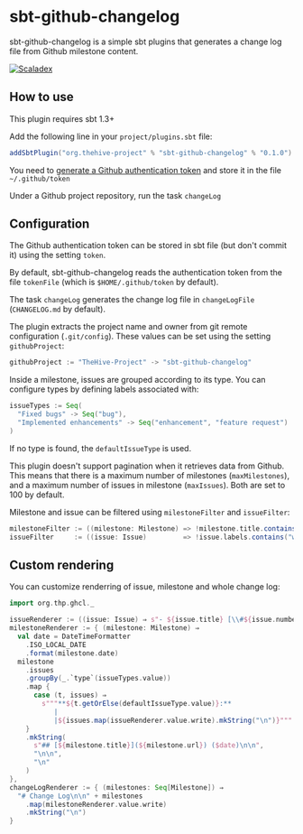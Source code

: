 # sbt-github-changelog
sbt-github-changelog is a simple sbt plugins that generates a change log file from Github milestone content.

[![Scaladex](https://index.scala-lang.org/thehive-project/sbt-github-changelog/sbt-github-changelog/latest.svg)](https://index.scala-lang.org/thehive-project/sbt-github-changelog/sbt-github-changelog/)

## How to use
This plugin requires sbt 1.3+

Add the following line in your `project/plugins.sbt` file:
```sbt
addSbtPlugin("org.thehive-project" % "sbt-github-changelog" % "0.1.0")
```

You need to [generate a Github authentication token](https://github.com/settings/tokens/new?description=sbt-github-changelog) and store it in the file `~/.github/token`

Under a Github project repository, run the task `changeLog`

## Configuration
The Github authentication token can be stored in sbt file (but don't commit it) using the setting `token`.

By default, sbt-github-changelog reads the authentication token from the file `tokenFile` (which is `$HOME/.github/token` by default).

The task `changeLog` generates the change log file in `changeLogFile` (`CHANGELOG.md` by default).

The plugin extracts the project name and owner from git remote configuration (`.git/config`). These values can be set using the setting `githubProject`:
```sbt
githubProject := "TheHive-Project" -> "sbt-github-changelog"
```

Inside a milestone, issues are grouped according to its type. You can configure types by defining labels associated with:
```sbt
issueTypes := Seq(
  "Fixed bugs" -> Seq("bug"),
  "Implemented enhancements" -> Seq("enhancement", "feature request")
)
```

If no type is found, the `defaultIssueType` is used.

This plugin doesn't support pagination when it retrieves data from Github. This means that there is a maximum number of milestones (`maxMilestones`), and a maximum number of issues in milestone (`maxIssues`). Both are set to 100 by default.

Milestone and issue can be filtered using `milestoneFilter` and `issueFilter`:
```sbt
milestoneFilter := ((milestone: Milestone) => !milestone.title.contains("-RC"))
issueFilter     := ((issue: Issue)         => !issue.labels.contains("wontfix"))
``` 
## Custom rendering

You can customize renderring of issue, milestone and whole change log:
```scala
import org.thp.ghcl._

issueRenderer := ((issue: Issue) ⇒ s"- ${issue.title} [\\#${issue.number}](${issue.url})"),
milestoneRenderer := { (milestone: Milestone) ⇒
  val date = DateTimeFormatter
    .ISO_LOCAL_DATE
    .format(milestone.date)
  milestone
    .issues
    .groupBy(_.`type`(issueTypes.value))
    .map {
      case (t, issues) ⇒
        s"""**${t.getOrElse(defaultIssueType.value)}:**
           |
           |${issues.map(issueRenderer.value.write).mkString("\n")}""".stripMargin
    }
    .mkString(
      s"## [${milestone.title}](${milestone.url}) ($date)\n\n",
      "\n\n",
      "\n"
    )
},
changeLogRenderer := { (milestones: Seq[Milestone]) ⇒
  "# Change Log\n\n" + milestones
    .map(milestoneRenderer.value.write)
    .mkString("\n")
}
```